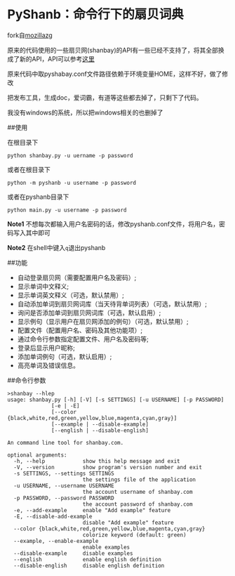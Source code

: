 PyShanb：命令行下的扇贝词典
===========================


fork自[mozillazg](https://github.com/mozillazg/PyShanb)


原来的代码使用的一些扇贝网(shanbay)的API有一些已经不支持了，将其全部换成了新的API，API可以参考[这里](http://www.shanbay.com/developer/wiki/api_v1/)

原来代码中取pyshabay.conf文件路径依赖于环境变量HOME，这样不好，做了修改

把发布工具，生成doc，爱词霸，有道等这些都去掉了，只剩下了代码。

我没有windows的系统，所以把windows相关的也删掉了

##使用

在根目录下

    python shanbay.py -u uername -p password
或者在根目录下

    python -m pyshanb -u username -p password

或者在pyshanb目录下

    python main.py -u username -p password

**Note1** 不想每次都输入用户名密码的话，修改pyshanb.conf文件，将用户名，密码写入其中即可

**Note2** 在shell中键入`q`退出pyshanb

##功能


-  自动登录扇贝网（需要配置用户名及密码）;
-  显示单词中文释义;
-  显示单词英文释义（可选，默认禁用）;
-  自动添加单词到扇贝网词库（当天待背单词列表）（可选，默认禁用）;
-  询问是否添加单词到扇贝网词库（可选，默认启用）;
-  显示例句（显示用户在扇贝网添加的例句）（可选，默认禁用）;
-  配置文件（配置用户名、密码及其他功能项）;
-  通过命令行参数指定配置文件、用户名及密码等;
-  登录后显示用户昵称;
-  添加单词例句（可选，默认启用）;
-  高亮单词及错误信息。





##命令行参数



    >shanbay --hlep
    usage: shanbay.py [-h] [-V] [-s SETTINGS] [-u USERNAME] [-p PASSWORD]
                  [-e | -E]
                  [--color {black,white,red,green,yellow,blue,magenta,cyan,gray}]
                  [--example | --disable-example]
                  [--english | --disable-english]

    An command line tool for shanbay.com.

    optional arguments:
      -h, --help            show this help message and exit
      -V, --version         show program's version number and exit
      -s SETTINGS, --settings SETTINGS
                            the settings file of the application
      -u USERNAME, --username USERNAME
                            the account username of shanbay.com
      -p PASSWORD, --password PASSWORD
                            the account password of shanbay.com
      -e, --add-example     enable "Add example" feature
      -E, --disable-add-example
                            disable "Add example" feature
      --color {black,white,red,green,yellow,blue,magenta,cyan,gray}
                            colorize keyword (default: green)
      --example, --enable-example
                            enable examples
      --disable-example     disable examples
      --english             enable english definition
      --disable-english     disable english definition


